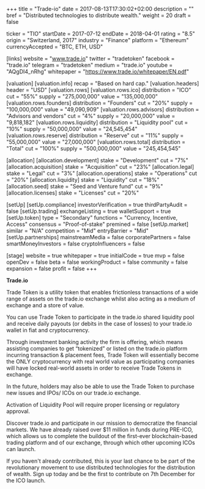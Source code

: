 +++
title = "Trade-io"
date = 2017-08-13T17:30:02+02:00
description = ""
bref = "Distributed technologies to distribute wealth."
weight = 20
draft = false

ticker = "TIO"
startDate = 2017-07-12
endDate = 2018-04-01
rating = "8.5"
origin = "Switzerland, 2017"
industry = "Finance"
platform = "Ethereum"
currencyAccepted = "BTC, ETH, USD"

[links]
  website = "www.trade.io"
  twitter = "tradetoken"
  facebook = "trade.io"
  telegram = "tradetoken"
  medium = "trade.io"
  youtube = "AQgDI4_nRhg"
  whitepaper = "https://www.trade.io/whitepaper/EN.pdf"

[valuation]
  [valuation.info]
    recap = "Based on hard cap."
  [valuation.headers]
    header = "USD"
  [valuation.rows]
    [valuation.rows.ico]
      distribution = "ICO"
      cut = "55%"
      supply = "275,000,000"
      value = "135,000,000"
    [valuation.rows.founders]
      distribution = "Founders"
      cut = "20%"
      supply = "100,000,000"
      value = "49,090,909"
    [valuation.rows.advisors]
      distribution = "Advisors and vendors"
      cut = "4%"
      supply = "20,000,000"
      value = "9,818,182"
    [valuation.rows.liquidity]
      distribution = "Liquidity pool"
      cut = "10%"
      supply = "50,000,000"
      value = "24,545,454"
    [valuation.rows.reserve]
      distribution = "Reserve"
      cut = "11%"
      supply = "55,000,000"
      value = "27,000,000"
    [valuation.rows.total]
      distribution = "Total"
      cut = "100%"
      supply = "500,000,000"
      value = "245,454,545"

[allocation]
  [allocation.development]
    stake = "Development"
    cut = "7%"
  [allocation.acquisition]
    stake = "Acquisition"
    cut = "23%"
  [allocation.legal]
    stake = "Legal"
    cut = "3%"
  [allocation.operations]
    stake = "Operations"
    cut = "20%"
  [allocation.liquidity]
    stake = "Liquidity"
    cut = "18%"
  [allocation.seed]
    stake = "Seed and Venture fund"
    cut = "9%"
  [allocation.licenses]
    stake = "Licenses"
    cut = "20%"


[setUp]
  [setUp.compliance]
    investorVerification = true
    thirdPartyAudit = false
  [setUp.trading]
    exchangeListing = true
    walletSupport = true
  [setUp.token]
    type = "Secondary"
    functions = "Currency, Incentive, Access"
    consensus = "Proof-of-stake"
    premined = false
  [setUp.market]
    similar = "N/A"
    competition = "Mid"
    entryBarrier = "Mid"
  [setUp.partnerships]
    mainstreamMedia = false
    corporatePartners = false
    smartMoneyInvestors = false
    cryptoInfluencers = false

[stage]
  website = true
  whitepaper = true
  initialCode = true
  mvp = false
  openDev = false
  beta = false
  workingProduct = false
  community = false
  expansion = false
  profit = false
+++

**Trade.io**

Trade Token is a utility token that enables frictionless transactions of a wide range of assets on the trade.io exchange whilst also acting as a medium of exchange and a store of value.  

You can use Trade Token to participate in the trade.io shared liquidity pool and receive daily payouts (or debits in the case of losses) to your trade.io wallet in fiat and cryptocurrency.  

Through investment banking activity the firm is offering, which means assisting companies to get “tokenized” or listed on the trade.io platform incurring transaction & placement fees, Trade Token will essentially become the ONLY cryptocurrency with real world value as participating companies will have locked real-world assets in order to receive Trade Tokens in exchange.  

In the future, holders may also be able to use the Trade Token to purchase new issues and IPOs/ ICOs on our trade.io exchange.  

Activation of Liquidity Pool will require proper licensing or regulatory approval.

Discover trade.io and participate in our mission to democratize the financial markets. We have already raised over $11 million in funds during PRE-ICO, which allows us to complete the buildout of the first-ever blockchain-based trading platform and of our exchange, through which other upcoming ICOs can launch.

If you haven't already contributed, this is your last chance to be part of the revolutionary movement to use distributed technologies for the distribution of wealth. Sign up today and be the first to contribute on 7th December for the ICO launch.
